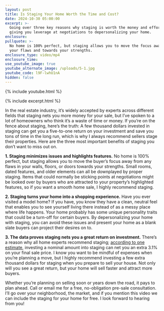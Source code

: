 ```yaml
---
layout: post
title: Is Staging Your Home Worth the Time and Cost?
date: 2024-10-30 05:00:00
excerpt: >-
  Going over three key reasons why staging is worth the money and effort, from
  giving you leverage at negotiations to depersonalizing your home.
enclosure:
pullquote: >-
  No home is 100% perfect, but staging allows you to move the focus away from
  your flaws and towards your strengths.
enclosure_type: video/mp4
enclosure_time:
use_youtube_image: true
youtube_alternate_image: /uploads/5-1.jpg
youtube_code: l9F-lwhU1nA
hidden: false
---
```

{% include youtube.html %}

{% include excerpt.html %}

In the real estate industry, it’s widely accepted by experts across different fields that staging nets you more money for your sale, but I’ve spoken to a lot of homeowners who think it’s a waste of time or money. If you’re on the fence about staging, here’s the truth: A few thousand dollars invested in staging can get you a five-to-one return on your investment and save you tons of time in the long run, which is why I always recommend sellers stage their properties. Here are the three most important benefits of staging you don’t want to miss out on.

**1\. Staging minimizes issues and highlights features.** No home is 100% perfect, but staging allows you to move the buyer’s focus away from any flaws in your walls, floors, or doors towards your strengths. Small rooms, dated features, and older elements can all be downplayed by proper staging. Items that could normally be sticking points at negotiations might be looked over by buyers who are attracted to your property’s highlighted features, so if you want a smooth home sale, I highly recommend staging.

**2\. Staging turns your home into a shopping experience.** Have you ever visited a model home? If you have, you know they have a clean, neutral feel that enables you to see yourself living there instead of as a messy place where life happens. Your home probably has some unique personality traits that could be a turn-off for certain buyers. By depersonalizing your home with staging, you can avoid these issues and present your home as a blank slate buyers can project their desires on to.

**3\. The data proves staging nets you a great return on investment.** There’s a reason why all home experts recommend staging; [according to one estimate](https://www.architecturaldigest.com/reviews/moving/home-staging-statistics#:~:text=Home%20Staging%20ROI&amp;text=About%2075%25%20of%20sellers%20see,put%20them%20up%20for%20sale.&amp;text=Investing%201.3%25%20in%20staging%20results,according%20to%20a%202021%20survey), investing a nominal amount into staging can net you an extra 3.1% on your final sale price. I know you want to be mindful of expenses when you’re planning a move, but I highly recommend investing a few extra thousand dollars for staging when you prepare to sell your house. Not only will you see a great return, but your home will sell faster and attract more buyers.

Whether you’re planning on selling soon or years down the road, it pays to plan ahead. Call or email me for a free, no-obligation pre-sale consultation. I’ll go over your neighborhood, the market, and if you mention this video we can include the staging for your home for free. I look forward to hearing from you!